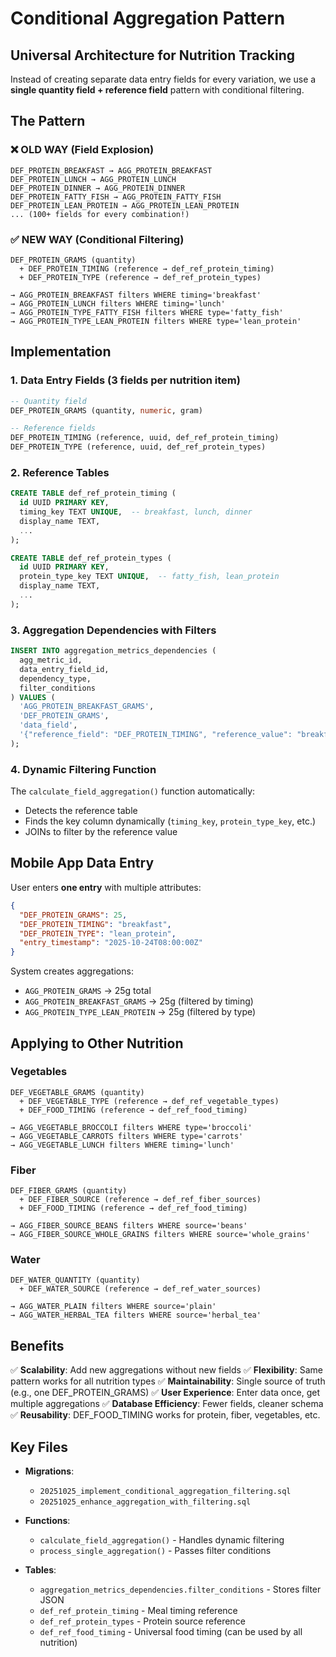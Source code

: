 # Conditional Aggregation Pattern

## Universal Architecture for Nutrition Tracking

Instead of creating separate data entry fields for every variation, we use a **single quantity field + reference field** pattern with conditional filtering.

## The Pattern

### ❌ OLD WAY (Field Explosion)
```
DEF_PROTEIN_BREAKFAST → AGG_PROTEIN_BREAKFAST
DEF_PROTEIN_LUNCH → AGG_PROTEIN_LUNCH
DEF_PROTEIN_DINNER → AGG_PROTEIN_DINNER
DEF_PROTEIN_FATTY_FISH → AGG_PROTEIN_FATTY_FISH
DEF_PROTEIN_LEAN_PROTEIN → AGG_PROTEIN_LEAN_PROTEIN
... (100+ fields for every combination!)
```

### ✅ NEW WAY (Conditional Filtering)
```
DEF_PROTEIN_GRAMS (quantity)
  + DEF_PROTEIN_TIMING (reference → def_ref_protein_timing)
  + DEF_PROTEIN_TYPE (reference → def_ref_protein_types)

→ AGG_PROTEIN_BREAKFAST filters WHERE timing='breakfast'
→ AGG_PROTEIN_LUNCH filters WHERE timing='lunch'
→ AGG_PROTEIN_TYPE_FATTY_FISH filters WHERE type='fatty_fish'
→ AGG_PROTEIN_TYPE_LEAN_PROTEIN filters WHERE type='lean_protein'
```

## Implementation

### 1. Data Entry Fields (3 fields per nutrition item)
```sql
-- Quantity field
DEF_PROTEIN_GRAMS (quantity, numeric, gram)

-- Reference fields
DEF_PROTEIN_TIMING (reference, uuid, def_ref_protein_timing)
DEF_PROTEIN_TYPE (reference, uuid, def_ref_protein_types)
```

### 2. Reference Tables
```sql
CREATE TABLE def_ref_protein_timing (
  id UUID PRIMARY KEY,
  timing_key TEXT UNIQUE,  -- breakfast, lunch, dinner
  display_name TEXT,
  ...
);

CREATE TABLE def_ref_protein_types (
  id UUID PRIMARY KEY,
  protein_type_key TEXT UNIQUE,  -- fatty_fish, lean_protein
  display_name TEXT,
  ...
);
```

### 3. Aggregation Dependencies with Filters
```sql
INSERT INTO aggregation_metrics_dependencies (
  agg_metric_id,
  data_entry_field_id,
  dependency_type,
  filter_conditions
) VALUES (
  'AGG_PROTEIN_BREAKFAST_GRAMS',
  'DEF_PROTEIN_GRAMS',
  'data_field',
  '{"reference_field": "DEF_PROTEIN_TIMING", "reference_value": "breakfast"}'::jsonb
);
```

### 4. Dynamic Filtering Function
The `calculate_field_aggregation()` function automatically:
- Detects the reference table
- Finds the key column dynamically (`timing_key`, `protein_type_key`, etc.)
- JOINs to filter by the reference value

## Mobile App Data Entry

User enters **one entry** with multiple attributes:
```json
{
  "DEF_PROTEIN_GRAMS": 25,
  "DEF_PROTEIN_TIMING": "breakfast",
  "DEF_PROTEIN_TYPE": "lean_protein",
  "entry_timestamp": "2025-10-24T08:00:00Z"
}
```

System creates aggregations:
- `AGG_PROTEIN_GRAMS` → 25g total
- `AGG_PROTEIN_BREAKFAST_GRAMS` → 25g (filtered by timing)
- `AGG_PROTEIN_TYPE_LEAN_PROTEIN` → 25g (filtered by type)

## Applying to Other Nutrition

### Vegetables
```
DEF_VEGETABLE_GRAMS (quantity)
  + DEF_VEGETABLE_TYPE (reference → def_ref_vegetable_types)
  + DEF_FOOD_TIMING (reference → def_ref_food_timing)

→ AGG_VEGETABLE_BROCCOLI filters WHERE type='broccoli'
→ AGG_VEGETABLE_CARROTS filters WHERE type='carrots'
→ AGG_VEGETABLE_LUNCH filters WHERE timing='lunch'
```

### Fiber
```
DEF_FIBER_GRAMS (quantity)
  + DEF_FIBER_SOURCE (reference → def_ref_fiber_sources)
  + DEF_FOOD_TIMING (reference → def_ref_food_timing)

→ AGG_FIBER_SOURCE_BEANS filters WHERE source='beans'
→ AGG_FIBER_SOURCE_WHOLE_GRAINS filters WHERE source='whole_grains'
```

### Water
```
DEF_WATER_QUANTITY (quantity)
  + DEF_WATER_SOURCE (reference → def_ref_water_sources)

→ AGG_WATER_PLAIN filters WHERE source='plain'
→ AGG_WATER_HERBAL_TEA filters WHERE source='herbal_tea'
```

## Benefits

✅ **Scalability**: Add new aggregations without new fields
✅ **Flexibility**: Same pattern works for all nutrition types
✅ **Maintainability**: Single source of truth (e.g., one DEF_PROTEIN_GRAMS)
✅ **User Experience**: Enter data once, get multiple aggregations
✅ **Database Efficiency**: Fewer fields, cleaner schema
✅ **Reusability**: DEF_FOOD_TIMING works for protein, fiber, vegetables, etc.

## Key Files

- **Migrations**:
  - `20251025_implement_conditional_aggregation_filtering.sql`
  - `20251025_enhance_aggregation_with_filtering.sql`

- **Functions**:
  - `calculate_field_aggregation()` - Handles dynamic filtering
  - `process_single_aggregation()` - Passes filter conditions

- **Tables**:
  - `aggregation_metrics_dependencies.filter_conditions` - Stores filter JSON
  - `def_ref_protein_timing` - Meal timing reference
  - `def_ref_protein_types` - Protein source reference
  - `def_ref_food_timing` - Universal food timing (can be used by all nutrition)
